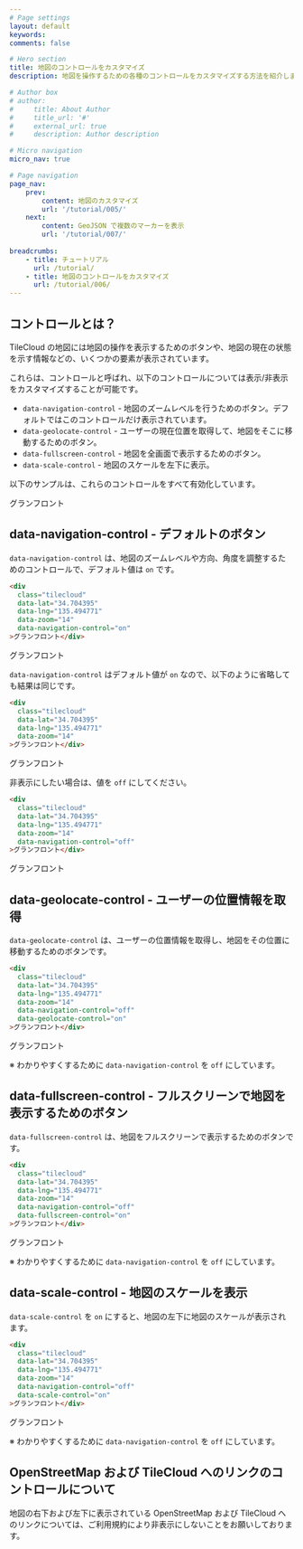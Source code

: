 ```yaml
---
# Page settings
layout: default
keywords:
comments: false

# Hero section
title: 地図のコントロールをカスタマイズ
description: 地図を操作するための各種のコントロールをカスタマイズする方法を紹介します。

# Author box
# author:
#     title: About Author
#     title_url: '#'
#     external_url: true
#     description: Author description

# Micro navigation
micro_nav: true

# Page navigation
page_nav:
    prev:
        content: 地図のカスタマイズ
        url: '/tutorial/005/'
    next:
        content: GeoJSON で複数のマーカーを表示
        url: '/tutorial/007/'
        
breadcrumbs:
    - title: チュートリアル
      url: /tutorial/
    - title: 地図のコントロールをカスタマイズ
      url: /tutorial/006/
---
```


## コントロールとは？

TileCloud の地図には地図の操作を表示するためのボタンや、地図の現在の状態を示す情報などの、いくつかの要素が表示されています。

これらは、コントロールと呼ばれ、以下のコントロールについては表示/非表示をカスタマイズすることが可能です。

* `data-navigation-control` - 地図のズームレベルを行うためのボタン。デフォルトではこのコントロールだけ表示されています。
* `data-geolocate-control` - ユーザーの現在位置を取得して、地図をそこに移動するためのボタン。
* `data-fullscreen-control` - 地図を全画面で表示するためのボタン。
* `data-scale-control` - 地図のスケールを左下に表示。

以下のサンプルは、これらのコントロールをすべて有効化しています。

<div
  class="tilecloud"
  data-lat="34.704395"
  data-lng="135.494771"
  data-zoom="14"
  data-navigation-control="on"
  data-geolocate-control="on"
  data-fullscreen-control="on"
  data-scale-control="on"
>グランフロント</div>

## data-navigation-control - デフォルトのボタン

`data-navigation-control` は、地図のズームレベルや方向、角度を調整するためのコントロールで、デフォルト値は `on` です。

```html
<div
  class="tilecloud"
  data-lat="34.704395"
  data-lng="135.494771"
  data-zoom="14"
  data-navigation-control="on"
>グランフロント</div>
```

<div
  class="tilecloud"
  data-lat="34.704395"
  data-lng="135.494771"
  data-zoom="14"
  data-navigation-control="on"
>グランフロント</div>

`data-navigation-control` はデフォルト値が `on` なので、以下のように省略しても結果は同じです。

```html
<div
  class="tilecloud"
  data-lat="34.704395"
  data-lng="135.494771"
  data-zoom="14"
>グランフロント</div>
```

<div
  class="tilecloud"
  data-lat="34.704395"
  data-lng="135.494771"
  data-zoom="14"
>グランフロント</div>

非表示にしたい場合は、値を `off` にしてください。

```html
<div
  class="tilecloud"
  data-lat="34.704395"
  data-lng="135.494771"
  data-zoom="14"
  data-navigation-control="off"
>グランフロント</div>
```

<div
  class="tilecloud"
  data-lat="34.704395"
  data-lng="135.494771"
  data-zoom="14"
  data-navigation-control="off"
>グランフロント</div>

## data-geolocate-control - ユーザーの位置情報を取得

`data-geolocate-control` は、ユーザーの位置情報を取得し、地図をその位置に移動するためのボタンです。

```html
<div
  class="tilecloud"
  data-lat="34.704395"
  data-lng="135.494771"
  data-zoom="14"
  data-navigation-control="off"
  data-geolocate-control="on"
>グランフロント</div>
```

<div
  class="tilecloud"
  data-lat="34.704395"
  data-lng="135.494771"
  data-zoom="14"
  data-navigation-control="off"
  data-geolocate-control="on"
>グランフロント</div>

※ わかりやすくするために `data-navigation-control` を `off` にしています。

## data-fullscreen-control - フルスクリーンで地図を表示するためのボタン

`data-fullscreen-control` は、地図をフルスクリーンで表示するためのボタンです。

```html
<div
  class="tilecloud"
  data-lat="34.704395"
  data-lng="135.494771"
  data-zoom="14"
  data-navigation-control="off"
  data-fullscreen-control="on"
>グランフロント</div>
```

<div
  class="tilecloud"
  data-lat="34.704395"
  data-lng="135.494771"
  data-zoom="14"
  data-navigation-control="off"
  data-fullscreen-control="on"
>グランフロント</div>

※ わかりやすくするために `data-navigation-control` を `off` にしています。

## data-scale-control - 地図のスケールを表示

`data-scale-control` を `on` にすると、地図の左下に地図のスケールが表示されます。

```html
<div
  class="tilecloud"
  data-lat="34.704395"
  data-lng="135.494771"
  data-zoom="14"
  data-navigation-control="off"
  data-scale-control="on"
>グランフロント</div>
```

<div
  class="tilecloud"
  data-lat="34.704395"
  data-lng="135.494771"
  data-zoom="14"
  data-navigation-control="off"
  data-scale-control="on"
>グランフロント</div>

※ わかりやすくするために `data-navigation-control` を `off` にしています。

## OpenStreetMap および TileCloud へのリンクのコントロールについて

地図の右下および左下に表示されている OpenStreetMap および TileCloud へのリンクについては、ご利用規約により非表示にしないことをお願いしております。
